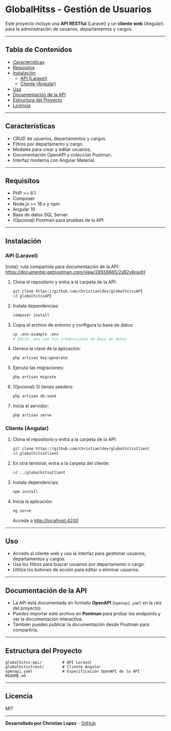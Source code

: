 # GlobalHitss - Gestión de Usuarios

Este proyecto incluye una **API RESTful** (Laravel) y un **cliente web** (Angular) para la administración de usuarios, departamentos y cargos.

---

## Tabla de Contenidos

- [Características](#características)
- [Requisitos](#requisitos)
- [Instalación](#instalación)
  - [API (Laravel)](#api-laravel)
  - [Cliente (Angular)](#cliente-angular)
- [Uso](#uso)
- [Documentación de la API](#documentación-de-la-api)
- [Estructura del Proyecto](#estructura-del-proyecto)
- [Licencia](#licencia)

---

## Características

- CRUD de usuarios, departamentos y cargos.
- Filtros por departamento y cargo.
- Modales para crear y editar usuarios.
- Documentación OpenAPI y colección Postman.
- Interfaz moderna con Angular Material.

---

## Requisitos

- PHP >= 8.1
- Composer
- Node.js >= 18.x y npm
- Angular 19
- Base de datos SQL Server
- (Opcional) Postman para pruebas de la API

---

## Instalación

### API (Laravel)

[nota]: ruta compartida para documentación de la API: https://documenter.getpostman.com/view/28559865/2sB2x6nsdH

1. Clona el repositorio y entra a la carpeta de la API:

   ```sh
   git clone https://github.com/christianldev/globalhitssAPI
   cd globalhitssAPI
   ```

2. Instala dependencias:

   ```sh
   composer install
   ```

3. Copia el archivo de entorno y configura tu base de datos:

   ```sh
   cp .env.example .env
   # Edita .env con tus credenciales de base de datos
   ```

4. Genera la clave de la aplicación:

   ```sh
   php artisan key:generate
   ```

5. Ejecuta las migraciones:

   ```sh
   php artisan migrate
   ```

6. (Opcional) Si tienes seeders:

   ```sh
   php artisan db:seed
   ```

7. Inicia el servidor:
   ```sh
   php artisan serve
   ```

### Cliente (Angular)

1. Clona el repositorio y entra a la carpeta de la API:

   ```sh
   git clone https://github.com/christianldev/globalhitssClient
   cd globalhitssClient
   ```

2. En otra terminal, entra a la carpeta del cliente:

   ```sh
   cd ../globalhitssClient
   ```

3. Instala dependencias:

   ```sh
   npm install
   ```

4. Inicia la aplicación:
   ```sh
   ng serve
   ```
   Accede a [http://localhost:4200](http://localhost:4200)

---

## Uso

- Accede al cliente web y usa la interfaz para gestionar usuarios, departamentos y cargos.
- Usa los filtros para buscar usuarios por departamento o cargo.
- Utiliza los botones de acción para editar o eliminar usuarios.

---

## Documentación de la API

- La API está documentada en formato **OpenAPI** (`openapi.yaml` en la raíz del proyecto).
- Puedes importar este archivo en **Postman** para probar los endpoints y ver la documentación interactiva.
- También puedes publicar la documentación desde Postman para compartirla.

---

## Estructura del Proyecto

```
globalhitss-api/         # API Laravel
globalhitssfront/        # Cliente Angular
openapi.yaml             # Especificación OpenAPI de la API
README.md
```

---

## Licencia

MIT

---

**Desarrollado por Christian Lopez** - [GitHub](https://github.com/christianldev)
